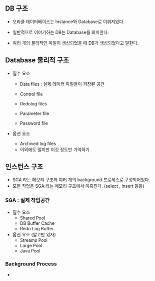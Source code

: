 ## DB 구조

- 오라클 데이터베이스는 Instance와 Database로 이뤄져있다.
- 일반적으로 이야기하는 DB는 Database를 의미한다. 

- 여러 개의 물리적인 파일이 생성되었을 때 DB가 생성되었다고 말한다.



## Database 물리적 구조

- 필수 요소
    - Data files : 실제 데이터 파일들이 저장된 공간
    - Control file
    - Redolog files

    - Parameter file
    - Password file

- 옵션 요소
    - Archived log files
    - 이외에도 많지만 이것 정도만 기억하기

## 인스턴스 구조
- SGA 라는 메모리 구조와 여러 개의 background 프로세스로 구성되어있다.
- 모든 작업은 SGA 라는 메모리 구조에서 이뤄진다. (select , insert 등등)

### SGA : 실제 작업공간
- 필수 요소
    - Shared Pool 
    - DB Buffer Cache
    - Redo Log Buffer   
- 옵션 요소 (알고만 있자) 
    - Streams Pool
    - Large Pool
    - Java Pool 
### Background Process
- 
